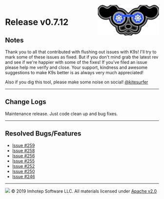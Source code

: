 <img src="https://raw.githubusercontent.com/derailed/k9s/master/assets/k9s_small.png" align="right" width="200" height="auto"/>

# Release v0.7.12

## Notes

Thank you to all that contributed with flushing out issues with K9s! I'll try to mark some of these issues as fixed. But if you don't mind grab the latest rev and see if we're happier with some of the fixes! If you've filed an issue please help me verify and close. Your support, kindness and awesome suggestions to make K9s better is as always very much appreciated!

Also if you dig this tool, please make some noise on social! [@kitesurfer](https://twitter.com/kitesurfer)

---

## Change Logs

Maintenance release. Just code clean up and bug fixes.

---

## Resolved Bugs/Features

+ [Issue #259](https://github.com/CirrusByte42/ca9s/issues/259)
+ [Issue #258](https://github.com/CirrusByte42/ca9s/issues/258)
+ [Issue #256](https://github.com/CirrusByte42/ca9s/issues/256)
+ [Issue #255](https://github.com/CirrusByte42/ca9s/issues/255)
+ [Issue #252](https://github.com/CirrusByte42/ca9s/issues/252)
+ [Issue #250](https://github.com/CirrusByte42/ca9s/issues/250)
+ [Issue #246](https://github.com/CirrusByte42/ca9s/issues/246)

---

<img src="https://raw.githubusercontent.com/derailed/k9s/master/assets/imhotep_logo.png" width="32" height="auto"/> © 2019 Imhotep Software LLC. All materials licensed under [Apache v2.0](http://www.apache.org/licenses/LICENSE-2.0)
